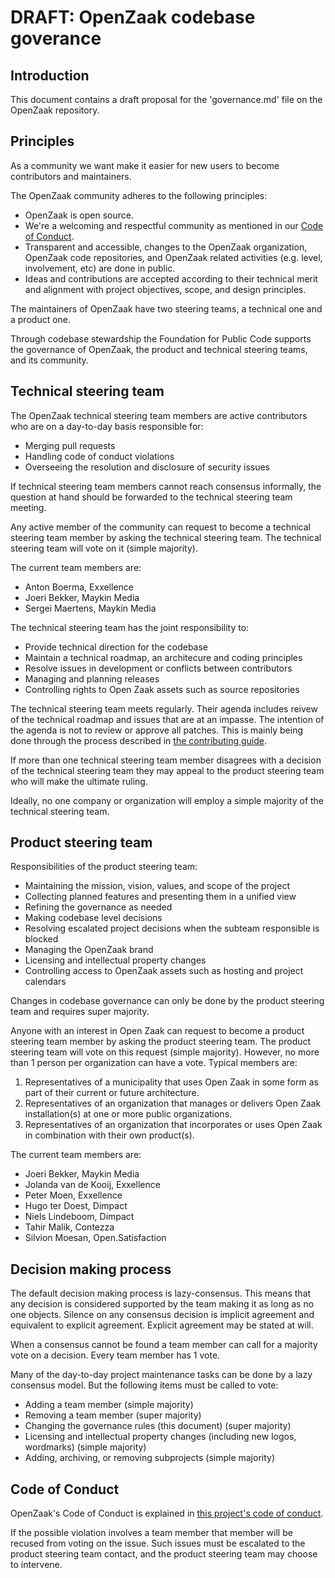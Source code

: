# DRAFT: OpenZaak codebase goverance

## Introduction

This document contains a draft proposal for the 'governance.md' file on the OpenZaak repository.

## Principles

As a community we want make it easier for new users to become contributors and maintainers.

The OpenZaak community adheres to the following principles:

* OpenZaak is open source.
* We're a welcoming and respectful community as mentioned in our [Code of Conduct](#Code-of-Conduct).
* Transparent and accessible, changes to the OpenZaak organization, OpenZaak code repositories, and OpenZaak related activities (e.g. level, involvement, etc) are done in public.
* Ideas and contributions are accepted according to their technical merit and alignment with project objectives, scope, and design principles.

The maintainers of OpenZaak have two steering teams, a technical one and a product one.

Through codebase stewardship the Foundation for Public Code supports the governance of OpenZaak, the product and technical steering teams, and its community.

## Technical steering team

The OpenZaak technical steering team members are active contributors who are on a day-to-day basis responsible for:

* Merging pull requests
* Handling code of conduct violations
* Overseeing the resolution and disclosure of security issues

If technical steering team members cannot reach consensus informally, the question at hand should be forwarded to the technical steering team meeting.

Any active member of the community can request to become a technical steering team member by asking the technical steering team. The technical steering team will vote on it (simple majority).

The current team members are:

* Anton Boerma, Exxellence
* Joeri Bekker, Maykin Media
* Sergei Maertens, Maykin Media

The technical steering team has the joint responsibility to:

* Provide technical direction for the codebase
* Maintain a technical roadmap, an architecure and coding principles
* Resolve issues in development or conflicts between contributors
* Managing and planning releases
* Controlling rights to Open Zaak assets such as source repositories

The technical steering team meets regularly. Their agenda includes reivew of the technical roadmap and issues that are at an impasse. The intention of the agenda is not to review or approve all patches. This is mainly being done through the process described in [the contributing guide](CONTRIBUTING.md#Reviews).

If more than one technical steering team member disagrees with a decision of the technical steering team they may appeal to the product steering team who will make the ultimate ruling.

Ideally, no one company or organization will employ a simple majority of the technical steering team.

## Product steering team

Responsibilities of the product steering team:

* Maintaining the mission, vision, values, and scope of the project
* Collecting planned features and presenting them in a unified view
* Refining the governance as needed
* Making codebase level decisions
* Resolving escalated project decisions when the subteam responsible is blocked
* Managing the OpenZaak brand
* Licensing and intellectual property changes
* Controlling access to OpenZaak assets such as hosting and project calendars

Changes in codebase governance can only be done by the product steering team and requires super majority.

Anyone with an interest in Open Zaak can request to become a product steering team member by asking the product steering team. The product steering team will vote on this request (simple majority). However, no more than 1 person per organization can have a vote. Typical members are:

1) Representatives of a municipality that uses Open Zaak in some form as part of their current or future architecture.
2) Representatives of an organization that manages or delivers Open Zaak installation(s) at one or more public organizations.
3) Representatives of an organization that incorporates or uses Open Zaak in combination with their own product(s).

The current team members are:

* Joeri Bekker, Maykin Media
* Jolanda van de Kooij, Exxellence
* Peter Moen, Exxellence
* Hugo ter Doest, Dimpact
* Niels Lindeboom, Dimpact
* Tahir Malik, Contezza
* Silvion Moesan, Open.Satisfaction

## Decision making process

The default decision making process is lazy-consensus. This means that any decision is considered supported by the team making it as long as no one objects. Silence on any consensus decision is implicit agreement and equivalent to explicit agreement. Explicit agreement may be stated at will.

When a consensus cannot be found a team member can call for a majority vote on a decision. Every team member has 1 vote.

Many of the day-to-day project maintenance tasks can be done by a lazy consensus model. But the following items must be called to vote:

* Adding a team member (simple majority)
* Removing a team member (super majority)
* Changing the governance rules (this document) (super majority)
* Licensing and intellectual property changes (including new logos, wordmarks) (simple majority)
* Adding, archiving, or removing subprojects (simple majority)

## Code of Conduct

OpenZaak's Code of Conduct is explained in [this project's code of conduct](CODE_OF_CONDUCT.md).

If the possible violation involves a team member that member will be recused from voting on the issue. Such issues must be escalated to the product steering team contact, and the product steering team may choose to intervene.

